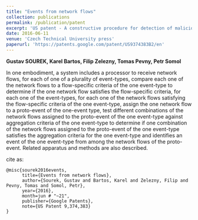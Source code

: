 ```yaml
---
title: "Events from network flows"
collection: publications
permalink: /publication/patent
excerpt: 'US patent - A constructive procedure for detection of malicious network events from NetFlow traffic.'
date: 2016-06-11
venue: 'Czech Technical University press'
paperurl: 'https://patents.google.com/patent/US9374383B2/en'
---
```


**Gustav SOUREK, Karel Bartos, Filip Zelezny, Tomas Pevny, Petr Somol**

In one embodiment, a system includes a processor to receive network flows, for each of one of a plurality of event-types, compare each one of the network flows to a flow-specific criteria of the one event-type to determine if the one network flow satisfies the flow-specific criteria, for each one of the event-types, for each one of the network flows satisfying the flow-specific criteria of the one event-type, assign the one network flow to a proto-event of the one-event type, test different combinations of the network flows assigned to the proto-event of the one event-type against aggregation criteria of the one event-type to determine if one combination of the network flows assigned to the proto-event of the one event-type satisfies the aggregation criteria for the one event-type and identifies an event of the one event-type from among the network flows of the proto-event. Related apparatus and methods are also described.

cite as:
```
@misc{sourek2016events,
      title={Events from network flows},
      author={Sourek, Gustav and Bartos, Karel and Zelezny, Filip and Pevny, Tomas and Somol, Petr},
      year={2016},
      month=jun # "~21",
      publisher={Google Patents},
      note={US Patent 9,374,383}
}
```